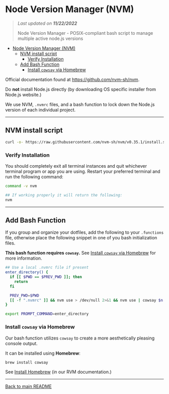 # Node Version Manager (NVM)

> *Last updated on **11/22/2022***
>
> Node Version Manager - POSIX-compliant bash script to manage multiple active node.js versions

- [Node Version Manager (NVM)](#node-version-manager-nvm)
  - [NVM install script](#nvm-install-script)
    - [Verify Installation](#verify-installation)
  - [Add Bash Function](#add-bash-function)
    - [Install `cowsay` via Homebrew](#install-cowsay-via-homebrew)

Official documentation found at <https://github.com/nvm-sh/nvm>.

Do **not** install Node.js directly (by downloading OS specific installer from Node.js website.)

We use NVM, `.nvmrc` files, and a bash function to lock down the Node.js version of each individual project.

-----

## NVM install script

```bash
curl -o- https://raw.githubusercontent.com/nvm-sh/nvm/v0.35.1/install.sh | bash
```

### Verify Installation

You should completely exit all terminal instances and quit whichever terminal program or app you are using. Restart your preferred terminal and run the following command:

```bash
command -v nvm

## If working properly it will return the following:
nvm
```

-----

## Add Bash Function

If you group and organize your dotfiles, add the following to your `.functions` file, otherwise place the following snippet in one of you bash initialization files.

**This bash function requires `cowsay`.**
See [Install `cowsay` via Homebrew](#install-cowsay-via-homebrew) for more information.

```bash
## Use a local .nvmrc file if present
enter_directory() {
  if [[ $PWD == $PREV_PWD ]]; then
    return
  fi

  PREV_PWD=$PWD
  [[ -f ".nvmrc" ]] && nvm use > /dev/null 2>&1 && nvm use | cowsay $n
}

export PROMPT_COMMAND=enter_directory
```

### Install `cowsay` via Homebrew

Our bash function utilizes `cowsay` to create a more aesthetically pleasing console output.

It can be installed using **Homebrew**:

```bash
brew install cowsay
```

See [Install Homebrew](./installing_rvm/#install-homebrew) (in our RVM documentation.)

-----

[Back to main README](https://github.com/KankakeeCommunityCollege/kcc-development-environment)
